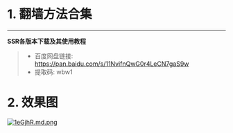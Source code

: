 # 1. 翻墙方法合集

---

**SSR各版本下载及其使用教程**
>+ 百度网盘链接: https://pan.baidu.com/s/11NvifnQwG0r4LeCN7gaS9w 
>+ 提取码: wbw1

# 2. 效果图
[![1eGjhR.md.png](https://s2.ax1x.com/2020/01/25/1eGjhR.md.png)](https://imgchr.com/i/1eGjhR)
